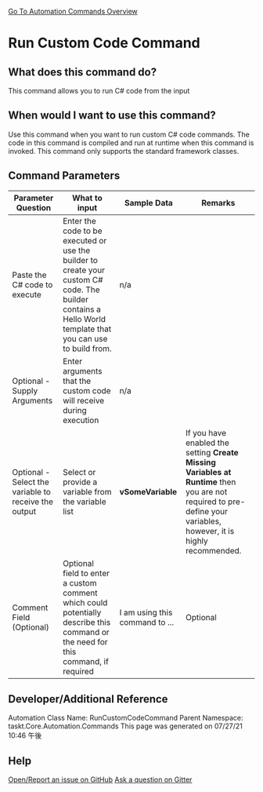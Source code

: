 <!--TITLE: Run Custom Code Command -->
<!-- SUBTITLE: a command in the Programs/Process Commands group. -->
[Go To Automation Commands Overview](/automation-commands.md)


# Run Custom Code Command


## What does this command do?
This command allows you to run C# code from the input


## When would I want to use this command?
Use this command when you want to run custom C# code commands.  The code in this command is compiled and run at runtime when this command is invoked.  This command only supports the standard framework classes.


## Command Parameters
| Parameter Question   	| What to input  	|  Sample Data 	| Remarks  	|
| ---                    | ---               | ---           | ---       |
|Paste the C# code to execute|Enter the code to be executed or use the builder to create your custom C# code.  The builder contains a Hello World template that you can use to build from.|n/a||
|Optional - Supply Arguments|Enter arguments that the custom code will receive during execution|n/a||
|Optional - Select the variable to receive the output|Select or provide a variable from the variable list|**vSomeVariable**|If you have enabled the setting **Create Missing Variables at Runtime** then you are not required to pre-define your variables, however, it is highly recommended.|
|Comment Field (Optional)|Optional field to enter a custom comment which could potentially describe this command or the need for this command, if required|I am using this command to ...|Optional|


## Developer/Additional Reference
Automation Class Name: RunCustomCodeCommand
Parent Namespace: taskt.Core.Automation.Commands
This page was generated on 07/27/21 10:46 午後


## Help
[Open/Report an issue on GitHub](https://github.com/saucepleez/taskt/issues/new)
[Ask a question on Gitter](https://gitter.im/taskt-rpa/Lobby)
